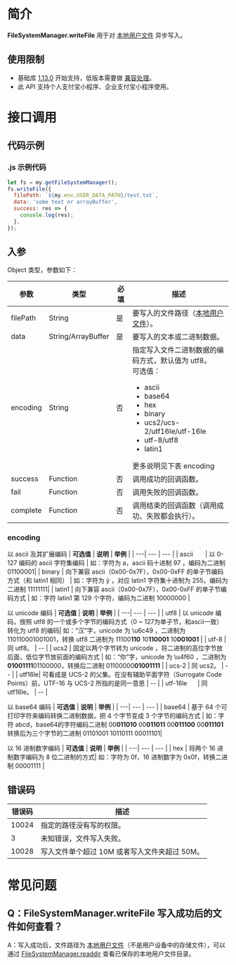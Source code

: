 # 简介

**FileSystemManager.writeFile** 用于对 [本地用户文件](https://opendocs.alipay.com/mini/03dt4s#%E6%9C%AC%E5%9C%B0%E7%94%A8%E6%88%B7%E6%96%87%E4%BB%B6) 异步写入。

## 使用限制

- 基础库 [1.13.0](https://opendocs.alipay.com/mini/framework/lib) 开始支持，低版本需要做 [兼容处理](https://opendocs.alipay.com/mini/framework/compatibility)。
- 此 API 支持个人支付宝小程序、企业支付宝小程序使用。

# 接口调用

## 代码示例

### .js 示例代码

```javascript
let fs = my.getFileSystemManager();
fs.writeFile({
  filePath: `${my.env.USER_DATA_PATH}/test.txt`,
  data: 'some text or arrayBuffer',
  success: res => {
    console.log(res);
  },
});
```

## 入参

Object 类型，参数如下：

| **参数** | **类型** | **必填** | **描述** |
| --- | --- | --- | --- |
| filePath | String | 是 | 要写入的文件路径（[本地用户文件](https://opendocs.alipay.com/mini/03dt4s#%E6%9C%AC%E5%9C%B0%E7%94%A8%E6%88%B7%E6%96%87%E4%BB%B6)）。 |
| data | String/ArrayBuffer | 是 | 要写入的文本或二进制数据。 |
| encoding | String | 否 | 指定写入文件二进制数据的编码方式，默认值为 utf8。<br />可选值：<ul><li>ascii</li><li>base64</li><li>hex</li><li>binary</li><li>ucs2/ucs-2/utf16le/utf-16le</li><li>utf-8/utf8</li><li>latin1</li></ul> 更多说明见下表 encoding|
| success | Function | 否 | 调用成功的回调函数。 |
| fail | Function | 否 | 调用失败的回调函数。 |
| complete | Function | 否 | 调用结束的回调函数（调用成功、失败都会执行）。 |

### encoding

以 ascii 及其扩展编码
|  **可选值**  | **说明** | **举例** |
| ---| --- | --- |
| ascii <img width="20px"/> | 以 0-127 编码的 ascii 字符集编码 | 如：字符为 a，ascii 码十进制 97 ，编码为二进制 01100001|
| binary | 向下兼容 ascii（0x00-0x7F），0x00-0xFF 的单子节编码方式（和 latin1 相同） | 如：字符为 ÿ ，对应 latin1 字符集十进制为 255，编码为二进制 11111111|
| latin1 | 向下兼容 ascii（0x00-0x7F），0x00-0xFF 的单子节编码方式 | 如：字符 latin1 第 129 个字符，编码为二进制 10000000 |

以 unicode 编码
|  **可选值**  | **说明** | **举例** |
| ---| --- | --- |
| utf8 | 以 unicode 编码，按照 utf8 的一个或多个字节的编码方式（0 ~ 127为单子节，和ascii一致）转化为 utf8 的编码| 如：“汉”字，unicode 为 \u6c49 ，二进制为 110110001001001，转换 utf8 二进制为 11100<b>110</b> 10<b>110001</b> 10<b>001001</b> |
| utf-8 | 同 utf8。 | -- |
| ucs2 | 固定以两个字节转为 unicode ，将二进制的高位字节放后面，低位字节放前面的编码方式 | 如：“你”字，unicode 为 \u4f60 ，二进制为 <b>01001111</b>01100000，转换后二进制 01100000<b>01001111</b> |
| ucs-2 | 同 ucs2。 | -- |
| utf16le| 可看成是 UCS-2 的父集。在没有辅助平面字符（Surrogate Code Points）前，UTF-16 与 UCS-2 所指的是同一意思 | -- |
| utf-16le <img width="20px"/>| 同 utf16le。 | -- |

以 base64 编码
|  **可选值**  | **说明** | **举例** |
| ---| --- | --- |
| base64 | 基于 64 个可打印字符来编码转换二进制数据，把 4 个字节变成 3 个字节的编码方式 | 如：字符 abcd，base64的字符编码二进制 00<b>011010</b> 00<b>011011</b> 00<b>011100</b> 00<b>011101</b> 转换后为三个字节的二进制 01101001 10110111 00011101| 

以 16 进制数字编码
|  **可选值**  | **说明** | **举例** |
| ---| --- | --- |
| hex | 将两个 16 进制数字编码为 8 位二进制的方式| 如：字符为 0f，16 进制数字为 0x0f，转换二进制 00001111 |

## 错误码

| **错误码** | **描述**                                      |
| ---------- | --------------------------------------------- |
| 10024      | 指定的路径没有写的权限。                      |
| 3          | 未知错误，文件写入失败。                      |
| 10028      | 写入文件单个超过 10M 或者写入文件夹超过 50M。 |


# 常见问题
## Q：FileSystemManager.writeFile 写入成功后的文件如何查看？
A：写入成功后，文件路径为 [本地用户文件](https://opendocs.alipay.com/mini/03dt4s#%E6%9C%AC%E5%9C%B0%E7%94%A8%E6%88%B7%E6%96%87%E4%BB%B6)（不是用户设备中的存储文件），可以通过 [FileSystemManager.readdir](https://opendocs.alipay.com/mini/api/0226oi) 查看已保存的本地用户文件目录。
